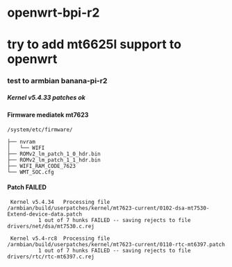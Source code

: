 # openwrt-bpi-r2
# try to add mt6625l support to openwrt

### test to armbian banana-pi-r2

##### Kernel v5.4.33	patches ok 

#### Firmware mediatek mt7623

	/system/etc/firmware/

	├── nvram
	│   └── WIFI
	├── ROMv2_lm_patch_1_0_hdr.bin
	├── ROMv2_lm_patch_1_1_hdr.bin
	├── WIFI_RAM_CODE_7623
	└── WMT_SOC.cfg


#### Patch FAILED

  	 Kernel v5.4.34	  Processing file /armbian/build/userpatches/kernel/mt7623-current/0102-dsa-mt7530-Extend-device-data.patch
			  1 out of 7 hunks FAILED -- saving rejects to file drivers/net/dsa/mt7530.c.rej

  	 Kernel v5.4-rc8  Processing file /armbian/build/userpatches/kernel/mt7623-current/0110-rtc-mt6397.patch
			  1 out of 7 hunks FAILED -- saving rejects to file drivers/rtc/rtc-mt6397.c.rej

